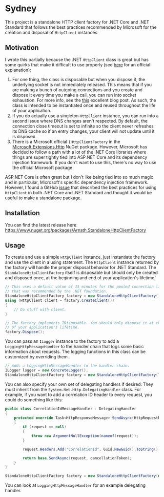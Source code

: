 # Sydney

This project is a standalone HTTP client factory for .NET Core and .NET Standard that follows the best practices recommended by Microsoft for the creation and disposal of `HttpClient` instances. 

## Motivation

I wrote this partially because the .NET `HttpClient` class is great but has some quirks that make it difficult to use properly (see [here](https://docs.microsoft.com/en-us/dotnet/architecture/microservices/implement-resilient-applications/use-httpclientfactory-to-implement-resilient-http-requests) for an official explanation):
1. For one thing, the class is disposable but when you dispose it, the underlying socket is not immediately released. This means that if you are making a bunch of outgoing connections and you create and dispose it every time you make a call, you can run into socket exhaustion. For more info, see the [this](https://aspnetmonsters.com/2016/08/2016-08-27-httpclientwrong/) excellent blog post. As such, the class is intended to be instantiated once and reused throughout the life of your application.
2. If you do actually use a singleton `HttpClient` instance, you can run into a second issue where DNS changes aren't respected. By default, the connection close timeout is set to infinite so the client never refreshes its DNS cache so if an entry changes, your client will not update until it is disposed.
3. There is a Microsoft official `IHttpClientFactory` in the [Microsoft.Extensions.Http](https://www.nuget.org/packages/Microsoft.Extensions.Http/) NuGet package. However, Microsoft has decided to follow a path with a lot of the .NET Core libraries where things are super tightly tied into ASP.NET Core and its dependency injection framework. If you don't want to use this, there's no way to use the official Microsoft package.

ASP.NET Core is often great but I don't like being tied into so much magic and in particular, Microsoft's specific dependency injection framework. However, I found a GitHub [issue](https://github.com/dotnet/extensions/issues/1345#issuecomment-480548175) that described the best practices for using `HttpClient` in both .NET Core and .NET Standard and thought it would be useful to make a standalone package.

## Installation

You can find the latest release here: https://www.nuget.org/packages/Arnath.StandaloneHttpClientFactory

## Usage

To create and use a simple `HttpClient` instance, just instantiate the factory and use the client in a using statement. The `HttpClient` instance returned by the factory will handle the proper disposal behavior for .NET Standard. The `StandaloneHttpClientFactory` itself is disposable but should only be created and disposed once, at the beginning and end of your application's lifetime.'

```csharp
// This uses a default value of 15 minutes for the pooled connection lifetime
// that was recommended by the .NET foundation. 
StandaloneHttpClientFactory factory = new StandaloneHttpClientFactory();
using (HttpClient client = factory.CreateClient())
{
	// Do stuff with client.
}

// The factory implements IDisposable. You should only dispose it at the end
// of your application's lifetime.
factory.Dispose();
```

You can pass an `ILogger` instance to the factory to add a `LoggingHttpMessageHandler` to the handler chain that logs some basic information about requests. The logging functions in this class can be customized by overriding them.
```csharp
// Adds a LoggingHttpMessageHandler to the handler chain.
ILogger logger = new ConcreteLogger();
StandaloneHttpClientFactory factory = new StandaloneHttpClientFactory(logger);
```

You can also specify your own set of delegating handlers if desired. They must inherit from the `System.Net.Http.DelegatingHandler` class. For example, if you want to add a correlation ID header to every request, you could do something like this:
```csharp
public class CorrelationIdMessageHandler : DelegatingHandler
{
	protected override Task<HttpResponseMessage> SendAsync(HttpRequestMessage request, CancellationToken cancellationToken)
    {
        if (request == null)
        {
            throw new ArgumentNullException(nameof(request));
        }

        request.Headers.Add("CorrelationId", Guid.NewGuid().ToString());

        return base.SendAsync(request, cancellationToken);
    }
}

StandaloneHttpClientFactory factory = new StandaloneHttpClientFactory(new CorrelationIdMessageHandler());
```
You can look at `LoggingHttpMessageHandler` for an example delegating handler.